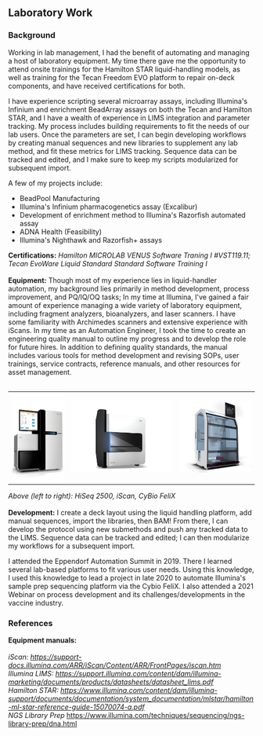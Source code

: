 ## Laboratory Work

### Background

Working in lab management, I had the benefit of automating and managing a host of laboratory equipment. My time there gave me the opportunity to attend onsite trainings for the Hamilton STAR liquid-handling models, as well as training for the Tecan Freedom EVO platform to repair on-deck components, and have received certifications for both. 

I have experience scripting several microarray assays, including Illumina's Infinium and enrichment BeadArray assays on both the Tecan and Hamilton STAR, and I have a wealth of experience in LIMS integration and parameter tracking. My process includes building requirements to fit the needs of our lab users. Once the parameters are set, I can begin developing workflows by creating manual sequences and new libraries to supplement any lab method, and fit these metrics for LIMS tracking. Sequence data can be tracked and edited, and I make sure to keep my scripts modularized for subsequent import. 

A few of my projects include:<br>
<ul>
  <li>BeadPool Manufacturing</li>
  <li>Illumina's Infinium pharmacogenetics assay (Excalibur)</li>
  <li>Development of enrichment method to Illumina's Razorfish automated assay</li>
  <li>ADNA Health (Feasibility)</li>
  <li>Illumina's Nighthawk and Razorfish+ assays</li>
</ul>

<b>Certifications:</b> <i>Hamilton MICROLAB VENUS Software Traning I #VST119.11; Tecan EvoWare Liquid Standard Standard Software Training I </i>
<br>
<br>
<b>Equipment:</b> Though most of my experience lies in liquid-handler automation, my background lies primarily in method development, process improvement, and PQ/IQ/OQ tasks; In my time at Illumina, I've gained a fair amount of experience managing a wide variety of laboratory equipment, including fragment analyzers, bioanalyzers, and laser scanners. I have some familiarity with Archimedes scanners and extensive experience with iScans. In my time as an Automation Engineer, I took the time to create an engineering quality manual to outline my progress and to develop the role for future hires. In addition to defining quality standards, the manual includes various tools for method development and revising SOPs, user trainings, service contracts, reference manuals, and other resources for asset management.
<br>
<br>
<table>
  <tr style="height:75%">
    <td><img src="./images/hiseq_2500.png" style="height:180px; width:220px"></td>
    <td><img src="./images/iscan.png" style="height:146px; width:425px"></td>
    <td><img src="./images/cybio.png" style="height:146px; width:300px"></td>
  </tr>
  </table>
 

<i> Above (left to right): HiSeq 2500, iScan, CyBio FeliX </i>
<br>
<br>
<b>Development:</b> I create a deck layout using the liquid handling platform, add manual sequences, import the libraries, then BAM! From there, I can develop the protocol using new submethods and push any tracked data to the LIMS. Sequence data can be tracked and edited; I can then modularize my workflows for a subsequent import.

I attended the Eppendorf Automation Summit in 2019. There I learned several lab-based platforms to fit various user needs. Using this knowledge, I used this knowledge to lead a project in late 2020 to automate Illumina's sample prep sequencing platform via the Cybio FeliX. I also attended a 2021 Webinar on process development and its challenges/developments in the vaccine industry.
<br>
### References
<b>Equipment manuals:</b><br>
<br>
<i>iScan:</i> <i>https://support-docs.illumina.com/ARR/iScan/Content/ARR/FrontPages/iscan.htm</i>
<br>
<i>Illumina LIMS:</i>  <i>https://support.illumina.com/content/dam/illumina-marketing/documents/products/datasheets/datasheet_lims.pdf</i>
<br>
<i>Hamilton STAR:</i>  <i>https://www.illumina.com/content/dam/illumina-support/documents/documentation/system_documentation/mlstar/hamilton-ml-star-reference-guide-15070074-a.pdf</i>
<br>
<i>NGS Library Prep</i> https://www.illumina.com/techniques/sequencing/ngs-library-prep/dna.html


